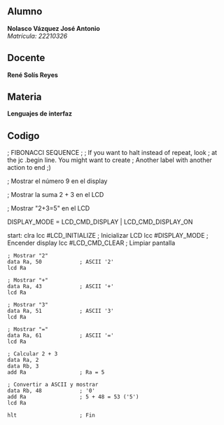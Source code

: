 ## Alumno
**Nolasco Vázquez José Antonio**  
*Matrícula: 22210326*

## Docente
**René Solís Reyes**

## Materia
**Lenguajes de interfaz**

## Codigo

; FIBONACCI SEQUENCE
;
; If you want to halt instead of repeat, look
; at the jc .begin line. You might want to create
; Another label with another action to end ;)

; Mostrar el número 9 en el display

; Mostrar la suma 2 + 3 en el LCD

; Mostrar "2+3=5" en el LCD

DISPLAY_MODE = LCD_CMD_DISPLAY | LCD_CMD_DISPLAY_ON

start:
    clra
    lcc #LCD_INITIALIZE    ; Inicializar LCD
    lcc #DISPLAY_MODE      ; Encender display
    lcc #LCD_CMD_CLEAR     ; Limpiar pantalla

    ; Mostrar "2"
    data Ra, 50            ; ASCII '2'
    lcd Ra

    ; Mostrar "+"
    data Ra, 43            ; ASCII '+'
    lcd Ra

    ; Mostrar "3"
    data Ra, 51            ; ASCII '3'
    lcd Ra

    ; Mostrar "="
    data Ra, 61            ; ASCII '='
    lcd Ra

    ; Calcular 2 + 3
    data Ra, 2
    data Rb, 3
    add Ra                 ; Ra = 5

    ; Convertir a ASCII y mostrar
    data Rb, 48            ; '0'
    add Ra                 ; 5 + 48 = 53 ('5')
    lcd Ra

    hlt                    ; Fin
